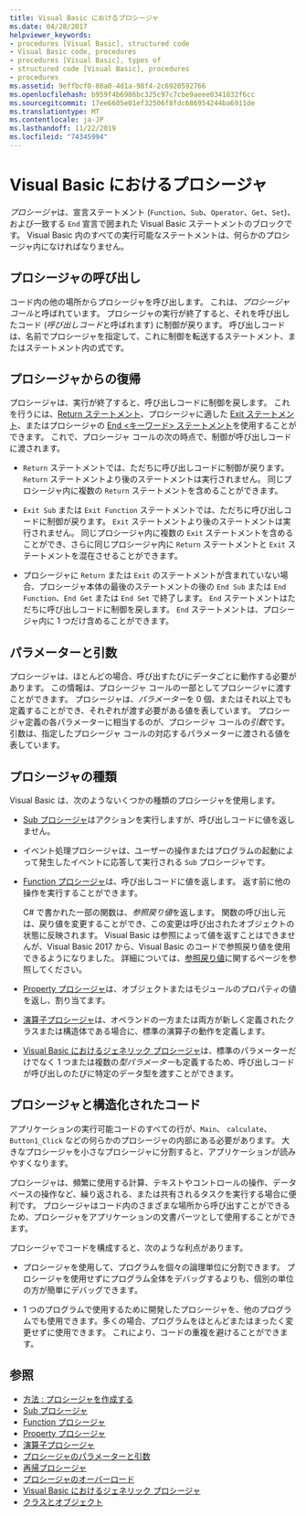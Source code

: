 ```yaml
---
title: Visual Basic におけるプロシージャ
ms.date: 04/28/2017
helpviewer_keywords:
- procedures [Visual Basic], structured code
- Visual Basic code, procedures
- procedures [Visual Basic], types of
- structured code [Visual Basic], procedures
- procedures
ms.assetid: 9effbcf0-80a0-4d1a-98f4-2c6920592766
ms.openlocfilehash: b959f4b6986bc325c97c7cbe9aeee0341832f6cc
ms.sourcegitcommit: 17ee6605e01ef32506f8fdc686954244ba6911de
ms.translationtype: MT
ms.contentlocale: ja-JP
ms.lasthandoff: 11/22/2019
ms.locfileid: "74345994"
---
```

# <a name="procedures-in-visual-basic"></a>Visual Basic におけるプロシージャ
*プロシージャ*は、宣言ステートメント (`Function`、`Sub`、`Operator`、`Get`、`Set`)、および一致する `End` 宣言で囲まれた Visual Basic ステートメントのブロックです。 Visual Basic 内のすべての実行可能なステートメントは、何らかのプロシージャ内になければなりません。  
  
## <a name="calling-a-procedure"></a>プロシージャの呼び出し  
 コード内の他の場所からプロシージャを呼び出します。 これは、*プロシージャ コール*と呼ばれています。 プロシージャの実行が終了すると、それを呼び出したコード (*呼び出しコード*と呼ばれます) に制御が戻ります。 呼び出しコードは、名前でプロシージャを指定して、これに制御を転送するステートメント、またはステートメント内の式です。  
  
## <a name="returning-from-a-procedure"></a>プロシージャからの復帰  
 プロシージャは、実行が終了すると、呼び出しコードに制御を戻します。 これを行うには、[Return ステートメント](../../../../visual-basic/language-reference/statements/return-statement.md)、プロシージャに適した [Exit ステートメント](../../../../visual-basic/language-reference/statements/exit-statement.md)、またはプロシージャの [End \<キーワード> ステートメント](../../../../visual-basic/language-reference/statements/end-keyword-statement.md)を使用することができます。 これで、プロシージャ コールの次の時点で、制御が呼び出しコードに渡されます。  
  
- `Return` ステートメントでは、ただちに呼び出しコードに制御が戻ります。 `Return` ステートメントより後のステートメントは実行されません。 同じプロシージャ内に複数の `Return` ステートメントを含めることができます。  
  
- `Exit Sub` または `Exit Function` ステートメントでは、ただちに呼び出しコードに制御が戻ります。 `Exit` ステートメントより後のステートメントは実行されません。 同じプロシージャ内に複数の `Exit` ステートメントを含めることができ、さらに同じプロシージャ内に `Return` ステートメントと `Exit` ステートメントを混在させることができます。  
  
- プロシージャに `Return` または `Exit` のステートメントが含まれていない場合、プロシージャ本体の最後のステートメントの後の `End Sub` または `End Function`、`End Get` または `End Set` で終了します。 `End` ステートメントはただちに呼び出しコードに制御を戻します。 `End` ステートメントは、プロシージャ内に 1 つだけ含めることができます。  
  
## <a name="parameters-and-arguments"></a>パラメーターと引数  
 プロシージャは、ほとんどの場合、呼び出すたびにデータごとに動作する必要があります。 この情報は、プロシージャ コールの一部としてプロシージャに渡すことができます。 プロシージャは、*パラメーター*を 0 個、またはそれ以上でも定義することができ、それぞれが渡す必要がある値を表しています。 プロシージャ定義の各パラメーターに相当するのが、プロシージャ コールの*引数*です。 引数は、指定したプロシージャ コールの対応するパラメーターに渡される値を表しています。  
  
## <a name="types-of-procedures"></a>プロシージャの種類  
 Visual Basic は、次のようないくつかの種類のプロシージャを使用します。  
  
- [Sub プロシージャ](./sub-procedures.md)はアクションを実行しますが、呼び出しコードに値を返しません。  
  
- イベント処理プロシージャは、ユーザーの操作またはプログラムの起動によって発生したイベントに応答して実行される `Sub` プロシージャです。  
  
- [Function プロシージャ](./function-procedures.md)は、呼び出しコードに値を返します。 返す前に他の操作を実行することができます。

    C# で書かれた一部の関数は、*参照戻り値*を返します。 関数の呼び出し元は、戻り値を変更することができ、この変更は呼び出されたオブジェクトの状態に反映されます。 Visual Basic は参照によって値を返すことはできませんが、Visual Basic 2017 から、Visual Basic のコードで参照戻り値を使用できるようになりました。 詳細については、[参照戻り値](ref-return-values.md)に関するページを参照してください。
  
- [Property プロシージャ](./property-procedures.md)は、オブジェクトまたはモジュールのプロパティの値を返し、割り当てます。  
  
- [演算子プロシージャ](./operator-procedures.md)は、オペランドの一方または両方が新しく定義されたクラスまたは構造体である場合に、標準の演算子の動作を定義します。  
  
- [Visual Basic におけるジェネリック プロシージャ](../../../../visual-basic/programming-guide/language-features/data-types/generic-procedures.md)は、標準のパラメーターだけでなく 1 つまたは複数の*型パラメーター*も定義するため、呼び出しコードが呼び出しのたびに特定のデータ型を渡すことができます。  
  
## <a name="procedures-and-structured-code"></a>プロシージャと構造化されたコード  
 アプリケーションの実行可能コードのすべての行が、`Main`、 `calculate`、`Button1_Click` などの何らかのプロシージャの内部にある必要があります。 大きなプロシージャを小さなプロシージャに分割すると、アプリケーションが読みやすくなります。  
  
 プロシージャは、頻繁に使用する計算、テキストやコントロールの操作、データベースの操作など、繰り返される、または共有されるタスクを実行する場合に便利です。 プロシージャはコード内のさまざまな場所から呼び出すことができるため、プロシージャをアプリケーションの文書パーツとして使用することができます。  
  
 プロシージャでコードを構成すると、次のような利点があります。  
  
- プロシージャを使用して、プログラムを個々の論理単位に分割できます。 プロシージャを使用せずにプログラム全体をデバッグするよりも、個別の単位の方が簡単にデバッグできます。  
  
- 1 つのプログラムで使用するために開発したプロシージャを、他のプログラムでも使用できます。多くの場合、プログラムをほとんどまたはまったく変更せずに使用できます。 これにより、コードの重複を避けることができます。  
  
## <a name="see-also"></a>参照

- [方法 : プロシージャを作成する](./how-to-create-a-procedure.md)
- [Sub プロシージャ](./sub-procedures.md)
- [Function プロシージャ](./function-procedures.md)
- [Property プロシージャ](./property-procedures.md)
- [演算子プロシージャ](./operator-procedures.md)
- [プロシージャのパラメーターと引数](./procedure-parameters-and-arguments.md)
- [再帰プロシージャ](./recursive-procedures.md)
- [プロシージャのオーバーロード](./procedure-overloading.md)
- [Visual Basic におけるジェネリック プロシージャ](../../../../visual-basic/programming-guide/language-features/data-types/generic-procedures.md)
- [クラスとオブジェクト](../../../../visual-basic/programming-guide/language-features/objects-and-classes/index.md)
